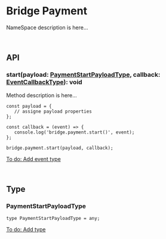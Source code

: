 # Bridge Payment
NameSpace description is here...

<br>

## API

### start(payload: [PaymentStartPayloadType](#paymentstartpayloadtype), callback: [EventCallbackType](./core.md#eventcallbacktype)): void
Method description is here...
   ~~~
   const payload = {
      // assigne payload properties
   };
   
   const callback = (event) => {
      console.log('bridge.payment.start()', event);
   };
   
   bridge.payment.start(payload, callback);
   ~~~
[To do: Add event type](./todo.md#sync-types-with-platforms)

<br>

## Type

### PaymentStartPayloadType
~~~
type PaymentStartPayloadType = any;
~~~
[To do: Add type](./todo.md#sync-types-with-platforms)
